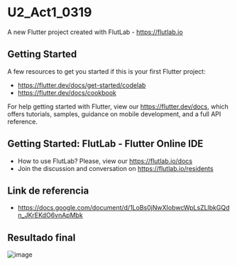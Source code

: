 # U2_Act1_0319

A new Flutter project created with FlutLab - https://flutlab.io

## Getting Started

A few resources to get you started if this is your first Flutter project:

- https://flutter.dev/docs/get-started/codelab
- https://flutter.dev/docs/cookbook

For help getting started with Flutter, view our
https://flutter.dev/docs, which offers tutorials,
samples, guidance on mobile development, and a full API reference.

## Getting Started: FlutLab - Flutter Online IDE

- How to use FlutLab? Please, view our https://flutlab.io/docs
- Join the discussion and conversation on https://flutlab.io/residents

## Link de referencia

- https://docs.google.com/document/d/1LoBs0jNwXIobwcWpLsZLlbkGQdn_JKrEKdO6vnApMbk

## Resultado final
![image](https://github.com/BeltranJ128/U2_Act1_Diseno0319/assets/143763139/60179559-8039-414b-9792-1c1a1bd77ae7)
